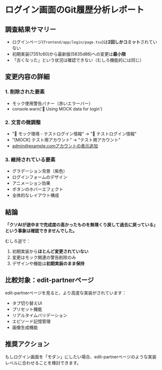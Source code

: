 # ログイン画面のGit履歴分析レポート

## 調査結果サマリー
- ログインページ(`frontend/app/login/page.tsx`)は**2回しかコミット**されていない
- 初期実装(7351c60)から最新版(5835d86)への変更は**最小限**
- 「古くなった」という状況は確認できない（むしろ機能的には同じ）

## 変更内容の詳細

### 1. 削除された要素
- モック使用警告バナー（赤いエラーバー）
- console.warn('🔧 Using MOCK data for login')

### 2. 文言の微調整
- "🔧 モック環境 - テストログイン情報" → "🔧 テストログイン情報"
- "[MOCK] テスト用アカウント" → "テスト用アカウント"
- admin@example.comアカウントの表示追加

### 3. 維持されている要素
- グラデーション背景（紫色）
- ログインフォームのデザイン
- アニメーション効果
- ボタンのホバーエフェクト
- 全体的なレイアウト構成

## 結論
**「クソAIが途中まで完成度の高かったものを無理くり戻して過去に戻っている」という事象は確認できませんでした。**

むしろ逆で：
1. 初期実装から**ほとんど変更されていない**
2. 変更はモック関連の警告削除のみ
3. デザインや機能は**初期実装のまま保持**

## 比較対象：edit-partnerページ
edit-partnerページを見ると、より高度な実装がされています：
- タブ切り替えUI
- プリセット機能
- リアルタイムバリデーション
- エピソード記憶管理
- 画像生成機能

## 推奨アクション
もしログイン画面を「モダン」にしたい場合、edit-partnerページのような実装レベルに合わせることを検討できます。